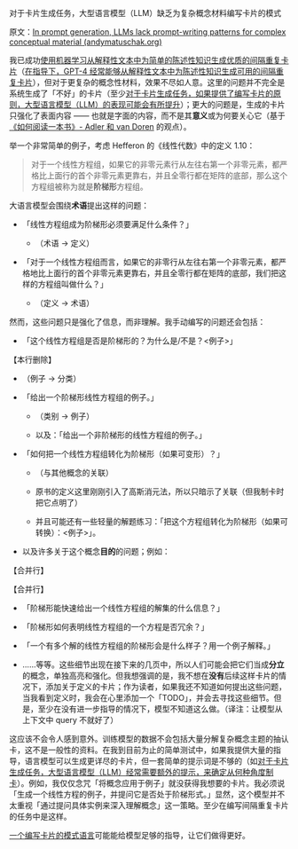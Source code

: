 对于卡片生成任务，大型语言模型（LLM）缺乏为复杂概念材料编写卡片的模式

原文：[In prompt generation, LLMs lack prompt-writing patterns for complex conceptual material (andymatuschak.org)](https://notes.andymatuschak.org/zmrbnm683nVZi9ut63vsr8BwYKEtATA6e4B3)

我已成功[使用机器学习从解释性文本中为简单的陈述性知识生成优质的间隔重复卡片](https://notes.andymatuschak.org/z2DY7qsP5iHsiA5hxUHheV8hu7Xe96vdGyYX)（[在指导下，GPT-4 经常能够从解释性文本中为陈述性知识生成可用的间隔重复卡片](https://notes.andymatuschak.org/z2VVmj24FLixtrijdAbkKty91JQruAaZGbHE6)），但对于更复杂的概念性材料，效果不尽如人意。这里的问题并不完全是系统生成了「不好」的卡片（至少[对于卡片生成任务，如果提供了编写卡片的原则，大型语言模型（LLM）的表现可能会有所提升](https://notes.andymatuschak.org/zrqgkr9n3eCMNsAPDsRozt3HLd8nRT5nVASc)）；更大的问题是，生成的卡片只强化了表面内容 —— 也就是字面的内容，而不是其**意义**或为何要关心它（基于[《如何阅读一本书》- Adler 和 van Doren](https://notes.andymatuschak.org/z3HEEGfxvsQTd4u62gDq4Qecb1yHDkXihFo89) 的观点）。

举一个非常简单的例子，考虑 Hefferon 的《线性代数》中的定义 $1.10$：

> 对于一个线性方程组，如果它的非零元素行从左往右第一个非零元素，都严格比上面行的首个非零元素更靠右，并且全零行都在矩阵的底部，那么这个方程组被称为就是**阶梯形**方程组。

大语言模型会围绕**术语**提出这样的问题：

- 「线性方程组成为阶梯形必须要满足什么条件？」

  - （术语 -> 定义）

- 「对于一个线性方程组而言，如果它的非零行从左往右第一个非零元素，都严格地比上面行的首个非零元素更靠右，并且全零行都在矩阵的底部，我们把这样的方程组叫做什么？」

  - （定义 -> 术语）

然而，这些问题只是强化了信息，而非理解。我手动编写的问题还会包括：

- 「这个线性方程组是否是阶梯形的？为什么是/不是？\<例子\>」  

【本行删除】

  - （例子 -> 分类）

- 「给出一个阶梯形线性方程组的例子。」

  - （类别 -> 例子）

  - 以及：「给出一个非阶梯形的线性方程组的例子。」

- 「如何把一个线性方程组转化为阶梯形（如果可变形）？」

  - （与其他概念的关联）

  - 原书的定义这里刚刚引入了高斯消元法，所以只暗示了关联（但我制卡时把它点明了）

  - 并且可能还有一些轻量的解题练习：「把这个方程组转化为阶梯形（如果可转换）：\<例子\>」。

- 以及许多关于这个概念**目的**的问题；例如：

【合并行】

【合并行】

  - 「阶梯形能快速给出一个线性方程组的解集的什么信息？」

  - 「阶梯形如何表明线性方程组的一个方程是否冗余？」

  - 「一个有多个解的线性方程组的阶梯形会是什么样子？用一个例子解释。」

  - ……等等。这些细节出现在接下来的几页中，所以人们可能会把它们当成**分立**的概念，单独高亮和强化。但我想强调的是，我不想在**没有**后续这样卡片的情况下，添加关于定义的卡片；作为读者，如果我还不知道如何提出这些问题，当我看到定义时，我会在心里添加一个「TODO」，并会去寻找这些细节。但是，至少在没有进一步指导的情况下，模型不知道这么做。（译注：让模型从上下文中 query 不就好了）

这应该不会令人感到意外。训练模型的数据不会包括大量分解复杂概念主题的抽认卡，这不是一般性的资料。在我到目前为止的简单测试中，如果我提供大量的指导，语言模型可以生成更详尽的卡片，但一套简单的提示词是不够的（如[对于卡片生成任务，大型语言模型（LLM）经常需要额外的提示，来确定从何种角度制卡](https://notes.andymatuschak.org/zomoPzCNzSi5GqtfTeVWgm7RjmiArjS8vvM5)）。例如，我仅仅念咒「将概念应用于例子」就没获得我想要的卡片。我必须说「生成一个线性方程的例子，并提问它是否处于阶梯形式。」显然，这个模型并不太重视「通过提问具体实例来深入理解概念」这一策略。至少在编写间隔重复卡片的任务中是这样。

[一个编写卡片的模式语言](https://notes.andymatuschak.org/z51A7hr2YYsZruMBgmK4hH86smWNcV66Z7tQc)可能能给模型足够的指导，让它们做得更好。